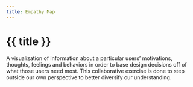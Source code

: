 ```yaml
---
title: Empathy Map
---
```


# {{ title }}
A visualization of information about a particular users’ motivations, thoughts, feelings and behaviors in order to base design decisions off of what those users need most. This collaborative exercise is done to step outside our own perspective to better diversify our understanding.

